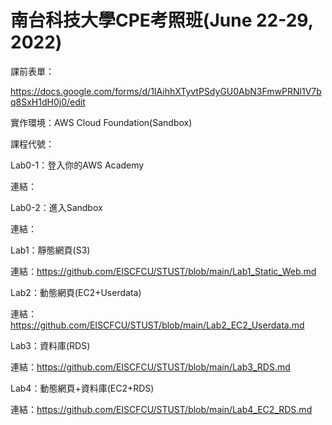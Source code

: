 # 南台科技大學CPE考照班(June 22-29, 2022)

課前表單：

https://docs.google.com/forms/d/1IAihhXTyvtPSdyGU0AbN3FmwPRNl1V7bq8SxH1dH0j0/edit

實作環境：AWS Cloud Foundation(Sandbox)

課程代號：


Lab0-1：登入你的AWS Academy

連結：

Lab0-2：進入Sandbox

連結：

Lab1：靜態網頁(S3)

連結：https://github.com/EISCFCU/STUST/blob/main/Lab1_Static_Web.md

Lab2：動態網頁(EC2+Userdata)

連結：https://github.com/EISCFCU/STUST/blob/main/Lab2_EC2_Userdata.md

Lab3：資料庫(RDS)

連結：https://github.com/EISCFCU/STUST/blob/main/Lab3_RDS.md

Lab4：動態網頁+資料庫(EC2+RDS)

連結：https://github.com/EISCFCU/STUST/blob/main/Lab4_EC2_RDS.md
